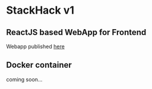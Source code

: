 # StackHack v1

## ReactJS based WebApp for Frontend
Webapp published [here](https://gary1998.github.io/hackstack-frontend/#/)

## Docker container
coming soon...
